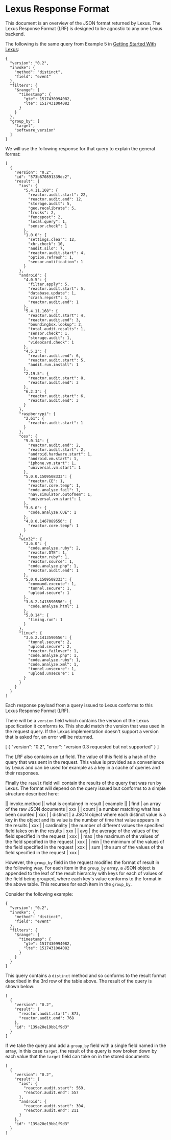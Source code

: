 # Lexus Response Format

This document is an overview of the JSON format returned by Lexus. The Lexus Response Format (LRF) is designed to be agnostic to any one Lexus backend.

The following is the same query from Example 5 in [Getting Started With Lexus](./Getting-Started-With-Lexus.md):

```
{
  "version": "0.2",
  "invoke": {
    "method": "distinct",
    "field": "event"
  },
  "filters": {
    "$range": {
      "timestamp": {
        "gte": 1517430994082,
        "lte": 1517431004082
      }
    }
  },
  "group_by": [
    "target",
    "software_version"
  ]
}
```

We will use the following response for that query to explain the general format:

```
[
  {
    "version": "0.2",
    "id": "573b870891339dc2",
    "result": {
      "ios": {
        "5.4.11.168": {
          "reactor.audit.start": 22,
          "reactor.audit.end": 12,
          "storage.audit": 5,
          "geo.recalibrate": 5,
          "trucks": 2,
          "fencepost": 2,
          "local.query": 1,
          "sensor.check": 1
        },
        "1.0.0": {
          "settings.clear": 12,
          "xhr.check": 10,
          "audit.silo": 7,
          "reactor.audit.start": 4,
          "option.refresh": 1,
          "sensor.notification": 1
        }
      },
      "android": {
        "4.0.5": {
          "filter.apply": 5,
          "reactor.audit.start": 5,
          "database.update": 1,
          "crash.report": 1,
          "reactor.audit.end": 1
        },
        "5.4.11.168": {
          "reactor.audit.start": 4,
          "reactor.audit.end": 3,
          "boundingbox.lookup": 2,
          "total.audit.results": 1,
          "sensor.check": 1,
          "storage.audit": 1,
          "videocard.check": 1
        },
        "4.5.2": {
          "reactor.audit.end": 6,
          "reactor.audit.start": 5,
          "audit.run.install": 1
        },
        "2.19.5": {
          "reactor.audit.start": 8,
          "reactor.audit.end": 3
        },
        "6.2.3": {
          "reactor.audit.start": 6,
          "reactor.audit.end": 3
        }
      },
      "raspberrypi": {
        "2.61": {
          "reactor.audit.start": 1
        }
      },
      "osx": {
        "5.0.14": {
          "reactor.audit.end": 2,
          "reactor.audit.start": 2,
          "android.hardware.start": 1,
          "android.vm.start": 1,
          "iphone.vm.start": 1,
          "universal.vm.start": 1
        },
        "5.0.0.1509508333": {
          "reactor.CE": 1,
          "reactor.core.temp": 1,
          "code.analyze.fail": 1,
          "nav.simulator.outofmem": 1,
          "universal.vm.start": 1
        },
        "3.6.0": {
          "code.analyze.CUE": 1
        },
        "4.8.0.1467089556": {
          "reactor.core.temp": 1
        }
      },
      "win32": {
        "3.6.0": {
          "code.analyze.ruby": 2,
          "reactor.DTE": 1,
          "reactor.ruby": 1,
          "reactor.source": 1,
          "code.analyze.php": 1,
          "reactor.audit.end": 1
        },
        "5.0.0.1509508333": {
          "command.execute": 1,
          "tunnel.secure": 1,
          "upload.secure": 1
        },
        "3.6.2.1413590556": {
          "code.analyze.html": 1
        },
        "5.0.14": {
          "timing.run": 1
        }
      },
      "linux": {
        "3.6.2.1413590556": {
          "tunnel.secure": 2,
          "upload.secure": 2,
          "reactor.failover": 1,
          "code.analyze.php": 1,
          "code.analyze.ruby": 1,
          "code.analyze.xml": 1,
          "tunnel.unsecure": 1,
          "upload.unsecure": 1
        }
      }
    }
  }
]
```

Each response payload from a query issued to Lexus conforms to this Lexus Response Format (LRF).

There will be a `version` field which contains the version of the Lexus specification it conforms to. This should match the version that was used in the request query.
If the Lexus implementation doesn't support a version that is asked for, an error will be returned.

[
  {
    "version": "0.2",
    "error": "version 0.3 requested but not supported"
  }
]

The LRF also contains an `id` field. The value of this field is a hash of the query that was sent in the request.
This value is provided as a convenience by Lexus and can be used for example as a key in a cache of queries and their responses.

Finally the `result` field will contain the results of the query that was run by Lexus.
The format will depend on the query issued but conforms to a simple structure described here:

|| invoke.method || what is contained in result | example ||
| find | an array of the raw JSON documents | xxx |
| count | a number matching what has been counted | xxx |
| distinct | a JSON object where each distinct value is a key in the object and its value is the number of time that value appears in the results | xxx |
| cardinality | the number of different values the specified field takes on in the results | xxx |
| avg | the average of the values of the field specified in the request | xxx |
| max | the maximum of the values of the field specified in the request | xxx |
| min | the minimum of the values of the field specified in the request | xxx |
| sum | the sum of the values of the field specified in the request | xxx |

However, the `group_by` field in the request modifies the format of result in the following way.
For each item in the `group_by` array, a JSON object is appended to the leaf of the result hierarchy with keys for each of values of the field being grouped, where each key's value conforms to the format in the above table.
This recurses for each item in the `group_by`.

Consider the following example:
```
{
  "version": "0.2",
  "invoke": {
    "method": "distinct",
    "field": "event"
  },
  "filters": {
    "$range": {
      "timestamp": {
        "gte": 1517430994082,
        "lte": 1517431004082
      }
    }
  }
}
```

This query contains a `distinct` method and so conforms to the result format described in the 3rd row of the table above. The result of the query is shown below:

```
[
  {
    "version": "0.2",
    "result": {
      "reactor.audit.start": 873,
      "reactor.audit.end": 768
    },
    "id": "139a20e19bb1f9d3"
  }
]
```

If we take the query and add a `group_by` field with a single field named in the array, in this case `target`, the result of the query is now broken down by each value that the `target` field can take on in the stored documents:

```
[
  {
    "version": "0.2",
    "result": {
      "ios": {
        "reactor.audit.start": 569,
        "reactor.audit.end": 557
      },
      "android": {
        "reactor.audit.start": 304,
        "reactor.audit.end": 211
      }
    },
    "id": "139a20e19bb1f9d3"
  }
]
```
